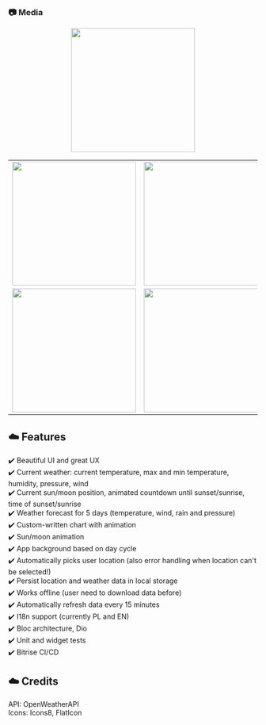 
### :camera: Media
<p align="center">
<img src="https://github.com/jhomlala/feather/blob/master/media/video.gif" width="250px">
</p>

<table>
  <tr>
    <td>
  <img width="250px" src="https://github.com/jhomlala/feather/blob/master/media/2.png">
    </td>
    <td>
       <img width="250px" src="https://github.com/jhomlala/feather/blob/master/media/1.png">
    </td>
    <td>
       <img width="250px" src="https://github.com/jhomlala/feather/blob/master/media/3.png">
    </td>
    <td>
       <img width="250px" src="https://github.com/jhomlala/feather/blob/master/media/4.png">
    </td>
     <td>
       <img width="250px" src="https://github.com/jhomlala/feather/blob/master/media/5.png">
    </td>
    <td>
       <img width="250px" src="https://github.com/jhomlala/feather/blob/master/media/6.png">
    </td>
  </tr>
  <tr>
    <td>
  <img width="250px" src="https://github.com/jhomlala/feather/blob/master/media/7.png">
    </td>
    <td>
       <img width="250px" src="https://github.com/jhomlala/feather/blob/master/media/8.png">
    </td>
    <td>
       <img width="250px" src="https://github.com/jhomlala/feather/blob/master/media/9.png">
    </td>
    <td>
       <img width="250px" src="https://github.com/jhomlala/feather/blob/master/media/10.png">
    </td>
     <td>
       <img width="250px" src="https://github.com/jhomlala/feather/blob/master/media/11.png">
    </td>
  </tr>
</table>

## :cloud: Features
:heavy_check_mark: Beautiful UI and great UX   
:heavy_check_mark: Current weather: current temperature, max and min temperature, humidity, pressure, wind    
:heavy_check_mark: Current sun/moon position, animated countdown until sunset/sunrise, time of sunset/sunrise      
:heavy_check_mark: Weather forecast for 5 days  (temperature, wind, rain and pressure)    
:heavy_check_mark: Custom-written chart with animation    
:heavy_check_mark: Sun/moon animation    
:heavy_check_mark: App background based on day cycle    
:heavy_check_mark: Automatically picks user location (also error handling when location can't be selected!)     
:heavy_check_mark: Persist location and weather data in local storage    
:heavy_check_mark: Works offline (user need to download data before)    
:heavy_check_mark: Automatically refresh data every 15 minutes    
:heavy_check_mark: I18n support (currently PL and EN)    
:heavy_check_mark: Bloc architecture, Dio  
:heavy_check_mark: Unit and widget tests   
:heavy_check_mark: Bitrise CI/CD      

## :cloud: Credits
API: OpenWeatherAPI  
Icons: Icons8, FlatIcon  
